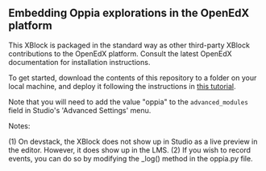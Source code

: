 ## Embedding Oppia explorations in the OpenEdX platform

This XBlock is packaged in the standard way as other third-party XBlock
contributions to the OpenEdX platform. Consult the latest OpenEdX documentation
for installation instructions.

To get started, download the contents of this repository to a folder on your
local machine, and deploy it following the instructions in [this tutorial](http://opencraft.com/doc/edx/xblock/tutorial.html#deploying-to-edx-platform).

Note that you will need to add the value "oppia" to the `advanced_modules`
field in Studio's 'Advanced Settings' menu.

Notes:

(1) On devstack, the XBlock does not show up in Studio as a live preview in the
    editor. However, it does show up in the LMS.
(2) If you wish to record events, you can do so by modifying the _log() method
    in the oppia.py file.
